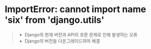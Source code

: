 # ImportError: cannot import name 'six' from 'django.utils'
> - Django의 현재 버전과 API의 호환 문제로 인해 발생하는 오류  
> - Django의 버전을 다운그레이드하여 해결  

